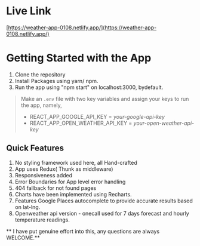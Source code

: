 # Live Link

[https://weather-app-0108.netlify.app/](https://weather-app-0108.netlify.app/)

# Getting Started with the App

1. Clone the repository
2. Install Packages using yarn/ npm.
3. Run the app using "npm start" on localhost:3000, bydefault.

> Make an `.env` file with two key variables and assign your keys to run the app, namely, 
> - REACT_APP_GOOGLE_API_KEY = _your-google-api-key_
> - REACT_APP_OPEN_WEATHER_API_KEY = _your-open-weather-api-key_

## Quick Features

1. No styling framework used here, all Hand-crafted
2. App uses Redux( Thunk as middleware)
3. Responsiveness added
4. Error Boundaries for App level error handling
5. 404 fallback for not found pages
6. Charts have been implemented using Recharts.
7. Features Google Places autocomplete to provide accurate results based on lat-lng.
8. Openweather api version - onecall used for 7 days forecast and hourly temperature readings.

** I have put genuine effort into this, any questions are always WELCOME.**

